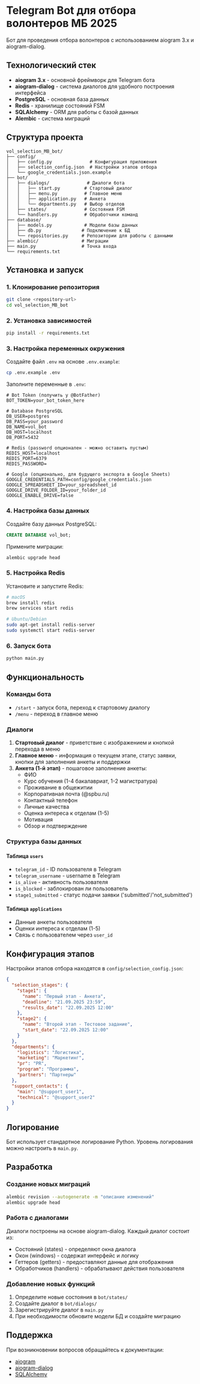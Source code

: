 # Telegram Bot для отбора волонтеров МБ 2025

Бот для проведения отбора волонтеров с использованием aiogram 3.x и aiogram-dialog.

## Технологический стек

- **aiogram 3.x** - основной фреймворк для Telegram бота
- **aiogram-dialog** - система диалогов для удобного построения интерфейса
- **PostgreSQL** - основная база данных
- **Redis** - хранилище состояний FSM
- **SQLAlchemy** - ORM для работы с базой данных
- **Alembic** - система миграций

## Структура проекта

```
vol_selection_MB_bot/
├── config/
│   ├── config.py              # Конфигурация приложения
│   ├── selection_config.json  # Настройки этапов отбора
│   └── google_credentials.json.example
├── bot/
│   ├── dialogs/              # Диалоги бота
│   │   ├── start.py         # Стартовый диалог
│   │   ├── menu.py          # Главное меню
│   │   ├── application.py   # Анкета
│   │   └── departments.py   # Выбор отделов
│   ├── states/              # Состояния FSM
│   └── handlers.py          # Обработчики команд
├── database/
│   ├── models.py            # Модели базы данных
│   ├── db.py               # Подключение к БД
│   └── repositories.py     # Репозитории для работы с данными
├── alembic/                # Миграции
├── main.py                 # Точка входа
└── requirements.txt
```

## Установка и запуск

### 1. Клонирование репозитория

```bash
git clone <repository-url>
cd vol_selection_MB_bot
```

### 2. Установка зависимостей

```bash
pip install -r requirements.txt
```

### 3. Настройка переменных окружения

Создайте файл `.env` на основе `.env.example`:

```bash
cp .env.example .env
```

Заполните переменные в `.env`:

```env
# Bot Token (получить у @BotFather)
BOT_TOKEN=your_bot_token_here

# Database PostgreSQL
DB_USER=postgres
DB_PASS=your_password
DB_NAME=vol_bot
DB_HOST=localhost
DB_PORT=5432

# Redis (password опционален - можно оставить пустым)
REDIS_HOST=localhost
REDIS_PORT=6379
REDIS_PASSWORD=

# Google (опционально, для будущего экспорта в Google Sheets)
GOOGLE_CREDENTIALS_PATH=config/google_credentials.json
GOOGLE_SPREADSHEET_ID=your_spreadsheet_id
GOOGLE_DRIVE_FOLDER_ID=your_folder_id
GOOGLE_ENABLE_DRIVE=false
```

### 4. Настройка базы данных

Создайте базу данных PostgreSQL:

```sql
CREATE DATABASE vol_bot;
```

Примените миграции:

```bash
alembic upgrade head
```

### 5. Настройка Redis

Установите и запустите Redis:

```bash
# macOS
brew install redis
brew services start redis

# Ubuntu/Debian
sudo apt-get install redis-server
sudo systemctl start redis-server
```

### 6. Запуск бота

```bash
python main.py
```

## Функциональность

### Команды бота

- `/start` - запуск бота, переход к стартовому диалогу
- `/menu` - переход в главное меню

### Диалоги

1. **Стартовый диалог** - приветствие с изображением и кнопкой перехода в меню
2. **Главное меню** - информация о текущем этапе, статус заявки, кнопки для заполнения анкеты и поддержки
3. **Анкета (1-й этап)** - пошаговое заполнение анкеты:
   - ФИО
   - Курс обучения (1-4 бакалавриат, 1-2 магистратура)
   - Проживание в общежитии
   - Корпоративная почта (@spbu.ru)
   - Контактный телефон
   - Личные качества
   - Оценка интереса к отделам (1-5)
   - Мотивация
   - Обзор и подтверждение

### Структура базы данных

#### Таблица `users`
- `telegram_id` - ID пользователя в Telegram
- `telegram_username` - username в Telegram
- `is_alive` - активность пользователя
- `is_blocked` - заблокирован ли пользователь
- `stage1_submitted` - статус подачи заявки ('submitted'/'not_submitted')

#### Таблица `applications` 
- Данные анкеты пользователя
- Оценки интереса к отделам (1-5)
- Связь с пользователем через `user_id`

## Конфигурация этапов

Настройки этапов отбора находятся в `config/selection_config.json`:

```json
{
  "selection_stages": {
    "stage1": {
      "name": "Первый этап - Анкета",
      "deadline": "21.09.2025 23:59",
      "results_date": "22.09.2025 12:00"
    },
    "stage2": {
      "name": "Второй этап - Тестовое задание", 
      "start_date": "22.09.2025 12:00"
    }
  },
  "departments": {
    "logistics": "Логистика",
    "marketing": "Маркетинг", 
    "pr": "PR",
    "program": "Программа",
    "partners": "Партнеры"
  },
  "support_contacts": {
    "main": "@support_user1",
    "technical": "@support_user2"
  }
}
```

## Логирование

Бот использует стандартное логирование Python. Уровень логирования можно настроить в `main.py`.

## Разработка

### Создание новых миграций

```bash
alembic revision --autogenerate -m "описание изменений"
alembic upgrade head
```

### Работа с диалогами

Диалоги построены на основе aiogram-dialog. Каждый диалог состоит из:
- Состояний (states) - определяют окна диалога
- Окон (windows) - содержат интерфейс и логику
- Геттеров (getters) - предоставляют данные для отображения
- Обработчиков (handlers) - обрабатывают действия пользователя

### Добавление новых функций

1. Определите новые состояния в `bot/states/`
2. Создайте диалог в `bot/dialogs/`
3. Зарегистрируйте диалог в `main.py`
4. При необходимости обновите модели БД и создайте миграцию

## Поддержка

При возникновении вопросов обращайтесь к документации:
- [aiogram](https://docs.aiogram.dev/)
- [aiogram-dialog](https://aiogram-dialog.readthedocs.io/)
- [SQLAlchemy](https://docs.sqlalchemy.org/)
